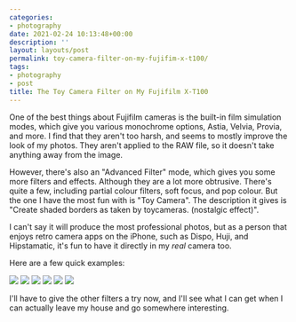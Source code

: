 ```yaml
---
categories:
- photography
date: 2021-02-24 10:13:48+00:00
description: ''
layout: layouts/post
permalink: toy-camera-filter-on-my-fujifim-x-t100/
tags:
- photography
- post
title: The Toy Camera Filter on My Fujifilm X-T100
---
```


One of the best things about Fujifilm cameras is the built-in film simulation modes, which give you various monochrome options, Astia, Velvia, Provia, and more. I find that they aren't too harsh, and seems to mostly improve the look of my photos. They aren't applied to the RAW file, so it doesn't take anything away from the image.

However, there's also an "Advanced Filter" mode, which gives you some more filters and effects. Although they are a lot more obtrusive. There's quite a few, including partial colour filters, soft focus, and pop colour. But the one I have the most fun with is "Toy Camera". The description it gives is "Create shaded borders as taken by toycameras. (nostalgic effect)".

I can't say it will produce the most professional photos, but as a person that enjoys retro camera apps on the iPhone, such as Dispo, Huji, and Hipstamatic, it's fun to have it directly in my _real_ camera too.

Here are a few quick examples:

<img src="https://cdn.chrishannah.me/images/2021/02/DSCF1009-1.jpg">

<img src="https://cdn.chrishannah.me/images/2021/02/DSCF1010-1.jpg">

<img src="https://cdn.chrishannah.me/images/2021/02/DSCF1014-1.jpg">

<img src="https://cdn.chrishannah.me/images/2021/02/DSCF1012-1.jpg">

<img src="https://cdn.chrishannah.me/images/2021/02/DSCF1003-1.jpg">

<img src="https://cdn.chrishannah.me/images/2021/02/DSCF1004-1.jpg">

I'll have to give the other filters a try now, and I'll see what I can get when I can actually leave my house and go somewhere interesting.
